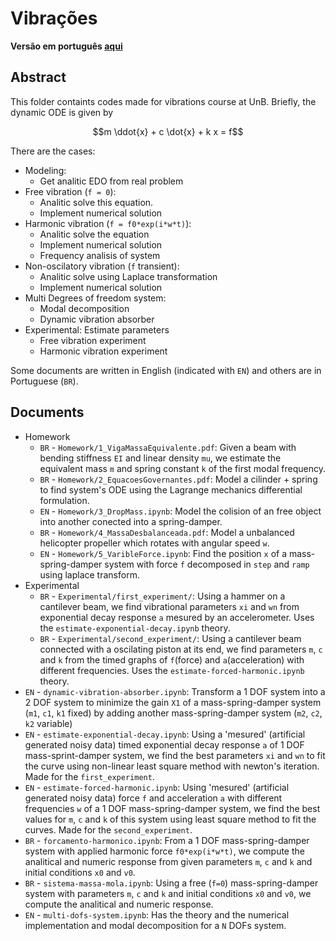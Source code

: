 # Vibrações

**Versão em português [aqui](https://github.com/carlos-adir/vibration/blob/main/README.md)**

## Abstract

This folder containts codes made for vibrations course at UnB. 
Briefly, the dynamic ODE is given by

$$m \ddot{x} + c \dot{x} + k x = f$$

There are the cases:

* Modeling:
    * Get analitic EDO from real problem
* Free vibration (```f = 0```):
    * Analitic solve this equation.
    * Implement numerical solution
* Harmonic vibration (```f = f0*exp(i*w*t)```):
    * Analitic solve the equation
    * Implement numerical solution
    * Frequency analisis of system
* Non-oscilatory vibration (```f``` transient):
    * Analitic solve using Laplace transformation
    * Implement numerical solution
* Multi Degrees of freedom system:
    * Modal decomposition
    * Dynamic vibration absorber
* Experimental: Estimate parameters
    * Free vibration experiment
    * Harmonic vibration experiment

Some documents are written in English (indicated with ```EN```) and others are in Portuguese (```BR```).

## Documents

* Homework
    * ```BR``` - ```Homework/1_VigaMassaEquivalente.pdf```: Given a beam with bending stiffness ```EI``` and linear density ```mu```, we estimate the equivalent mass ```m``` and spring constant ```k``` of the first modal frequency.
    * ```BR``` - ```Homework/2_EquacoesGovernantes.pdf```: Model a cilinder + spring to find system's ODE using the Lagrange mechanics differential formulation.
    * ```EN``` - ```Homework/3_DropMass.ipynb```: Model the colision of an free object into another conected into a spring-damper.
    * ```BR``` - ```Homework/4_MassaDesbalanceada.pdf```: Model a unbalanced helicopter propeller which rotates with angular speed ```w```.
    * ```EN``` - ```Homework/5_VaribleForce.ipynb```: Find the position ```x``` of a mass-spring-damper system with force ```f``` decomposed in ```step``` and ```ramp``` using laplace transform.
* Experimental
    * ```BR``` - ```Experimental/first_experiment/```: Using a hammer on a cantilever beam, we find vibrational parameters ```xi``` and ```wn``` from exponential decay response ```a``` mesured by an accelerometer. Uses the ```estimate-exponential-decay.ipynb``` theory.
    * ```BR``` - ```Experimental/second_experiment/```: Using a cantilever beam connected with a oscilating piston at its end, we find parameters ```m```, ```c``` and ```k``` from the timed graphs of ```f```(force) and ```a```(acceleration) with different frequencies. Uses the ```estimate-forced-harmonic.ipynb``` theory.
* ```EN``` - ```dynamic-vibration-absorber.ipynb```: Transform a 1 DOF system into a 2 DOF system to minimize the gain ```X1``` of a mass-spring-damper system (```m1```, ```c1```, ```k1``` fixed) by adding another mass-spring-damper system (```m2```, ```c2```, ```k2``` variable)
* ```EN``` - ```estimate-exponential-decay.ipynb```: Using a 'mesured' (artificial generated noisy data) timed exponential decay response ```a``` of 1 DOF mass-sprint-damper system, we find the best parameters ```xi``` and ```wn``` to fit the curve using non-linear least square method with newton's iteration. Made for the ```first_experiment```.
* ```EN``` - ```estimate-forced-harmonic.ipynb```: Using 'mesured' (artificial generated noisy data) force ```f``` and acceleration ```a``` with different frequencies ```w```  of a 1 DOF mass-spring-damper system, we find the best values for ```m```, ```c``` and ```k``` of this system using least square method to fit the curves. Made for the ```second_experiment```.
* ```BR``` - ```forcamento-harmonico.ipynb```: From a 1 DOF mass-spring-damper system with applied harmonic force ```f0*exp(i*w*t)```, we compute the analitical and numeric response from given parameters  ```m```, ```c``` and ```k``` and initial conditions ```x0``` and ```v0```.
* ```BR``` - ```sistema-massa-mola.ipynb```: Using a free (```f=0```) mass-spring-damper system with parameters ```m```, ```c``` and ```k``` and initial conditions ```x0``` and ```v0```, we compute the analitical and numeric response.
* ```EN``` - ```multi-dofs-system.ipynb```: Has the theory and the numerical implementation and modal decomposition for a ```N``` DOFs system.
